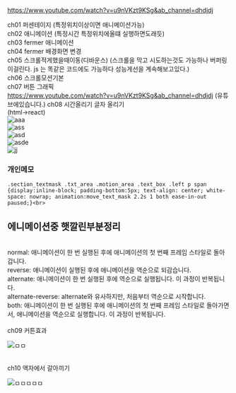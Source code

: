 https://www.youtube.com/watch?v=u9nVKzt9KSg&ab_channel=dhdjdj

ch01 퍼센테이지 (특정위치이상이면 애니메이션가능)<br>
ch02 애니메이션 (특정시간 특정위치에올떄 실행하면도래듯)<br>
ch03 fermer 애니메이션<br>
ch04 fermer 배경화면 변경<br>
ch05 스크롤적게했을때이동(디바운스) (스크롤을 막고 시도하는것도 가능하나 버퍼링이걸린다. js 는 똑같은 코드에도 가능하다 성능게선을 계속해보고있다.)<br>
ch06 스크롤모션기본 <br>
ch07 버튼 그래픽  <br>
https://www.youtube.com/watch?v=u9nVKzt9KSg&ab_channel=dhdjdj
(유튜브에있습니다.)
ch08 시간올리기 글자 올리기 <br>
(html->react)<br>
![aaa](https://github.com/sengwoong/React_inertReactive/assets/92924243/3f9e38b6-ee6b-4942-9398-842ed4def07a)<br>
![ass](https://github.com/sengwoong/React_inertReactive/assets/92924243/d4df19b1-89d5-425c-a05e-bbc9a1560876)<br>
![asd](https://github.com/sengwoong/React_inertReactive/assets/92924243/3775ae40-d1ac-4051-bce9-67dc9489095b)<br>
![asde](https://github.com/sengwoong/React_inertReactive/assets/92924243/0732bc37-a41e-4f69-97b8-0ed43f1df08c)<br>
![jj](https://github.com/sengwoong/React_inertReactive/assets/92924243/1b0a8f83-c6f1-4e10-a8ef-35ea7b319288)<br>

### 개인메모
```
.section_textmask .txt_area .motion_area .text_box .left p span {display:inline-block; padding-bottom:5px; text-align: center; white-space: nowrap; animation:move_text_mask 2.2s 1 both ease-in-out paused;}<br>
```
## 에니메이션중 햇깔린부분정리<br>
<br>
normal: 애니메이션이 한 번 실행된 후에 애니메이션의 첫 번째 프레임 스타일로 돌아갑니다.<br>
reverse: 애니메이션이 실행된 후에 애니메이션을 역순으로 되감습니다.<br>
alternate: 애니메이션이 한 번 실행된 후에 역순으로 실행됩니다. 이 과정이 반복됩니다.<br>
alternate-reverse: alternate와 유사하지만, 처음부터 역순으로 시작합니다.<br>
both: 애니메이션이 한 번 실행된 후에 애니메이션의 첫 번째 프레임 스타일로 돌아가면서, 애니메이션을 역순으로 실행합니다. 이 과정이 반복됩니다.<br><br>
ch09  커튼효과 <br>

![ㅁㅁ](https://github.com/sengwoong/React_inertReactive/assets/92924243/976f42d1-bdd9-4251-ba20-4b91e4af0ae7)

<br>
ch10 액자에서 갈아끼기

![ㅁㅁㅁㅁㅁ](https://github.com/sengwoong/React_inertReactive/assets/92924243/20a45023-5c85-424a-a9ce-63887a286743)

